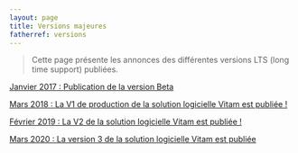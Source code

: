 ```yaml
---
layout: page
title: Versions majeures
fatherref: versions
---
```


> Cette page présente les annonces des différentes versions LTS (long time support) publiées.


[Janvier 2017 : Publication de la version Beta](https://www.programmevitam.fr/2017/01/16/beta/)

[Mars 2018 : La V1 de production de la solution logicielle Vitam est publiée !](https://www.programmevitam.fr/2018/03/22/V1Prod/)

[Février 2019 : La V2 de la solution logicielle Vitam est publiée !](https://www.programmevitam.fr/2019/02/18/R9/)

[Mars 2020 : La version 3 de la solution logicielle Vitam est publiée](https://www.programmevitam.fr/2020/03/30/V3/)